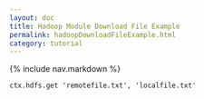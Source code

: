 ```yaml
---
layout: doc
title: Hadoop Module Download File Example
permalink: hadoopDownloadFileExample.html
category: tutorial
---
```



{% include nav.markdown %}


	ctx.hdfs.get 'remotefile.txt', 'localfile.txt'
	
	